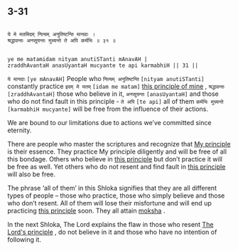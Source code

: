 ## 3-31


```shloka-sa

ये मे मतमिदम् नित्यम् अनुतिष्टन्ति मानवाः ।
श्रद्धावन्तः अनसूयन्तः मुच्यन्ते ते अपि कर्मभिः ॥ ३१ ॥

```
```shloka-sa-hk

ye me matamidam nityam anutiSTanti mAnavAH |
zraddhAvantaH anasUyantaH mucyante te api karmabhiH || 31 ||

```
`ये मानवाः` `[ye mAnavAH]` People who `नित्यम् अनुतिष्टन्ति` `[nityam anutiSTanti]` constantly practice `इदम् मे मतम्` `[idam me matam]` [this principle of mine](principle_of_the_lord)
, `श्रद्धावन्तः` `[zraddhAvantaH]` those who believe in it, `अनसूयन्तः` `[anasUyantaH]` and those who do not find fault in this principle - `ते अपि` `[te api]` all of them `कर्मभिः मुच्यन्ते` `[karmabhiH mucyante]` will be free from the influence of their actions.

We are bound to our limitations due to actions we’ve committed since eternity. 




There are people who master the scriptures and recognize that 
[My principle](principle_of_the_lord)
 is their essence. They practice My principle diligently and will be free of all this bondage. Others who believe in 
[this principle](principle_of_the_lord)
 but don’t practice it will be free as well. Yet others who do not resent and find fault in 
[this principle](principle_of_the_lord)
 will also be free.

The phrase ‘all of them’ in this Shloka signifies that they are all different types of people – those who practice, those who simply believe and those who don’t resent. All of them will lose their misfortune and will end up practicing 
[this principle](principle_of_the_lord)
 soon. They all attain 
[moksha](Moksha)
.

In the next Shloka, The Lord explains the flaw in those who resent 
[The Lord's principle](principle_of_the_lord)
, do not believe in it and those who have no intention of following it.


